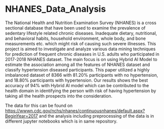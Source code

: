# NHANES_Data_Analysis
The National Health and Nutrition Examination Survey (NHANES) is a cross sectional database that have been used to examine the prevalence of sedentary lifestyle related chronic diseases. Inadequate dietary, nutritional, and behavioral habits, household environment, whole body, and bone measurements etc. which might risk of causing such severe illnesses. This project is aimed to investigate and analyze various data mining techniques for prediction of frequent chronic diseases in U.S. adults who participated in 2017-2018 NHANES dataset. The main focus is on using Hybrid AI Model to estimate the association among all the features of NHANES dataset and classify hypertension diseased participants. This paper utilized a highly imbalanced dataset of 8366 with 81.20% participants with no hypertension, and 18.80\% participants with hypertension. Our results shows the best accuracy of 94% with Hybrid AI model which can be contributed to the health domain in identifying the person with risk of having hypertension by taking all the health prospects into the consideration.

The data for this can be found on https://wwwn.cdc.gov/nchs/nhanes/continuousnhanes/default.aspx?BeginYear=2017 and the analysis including preprocessing of the data is in different jupyter notebooks which is in same repository.

